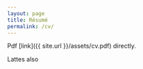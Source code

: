 ```yaml
---
layout: page
title: Résumé
permalink: /cv/
---
```


Pdf [link]({{ site.url }}/assets/cv.pdf) directly.

Lattes also


